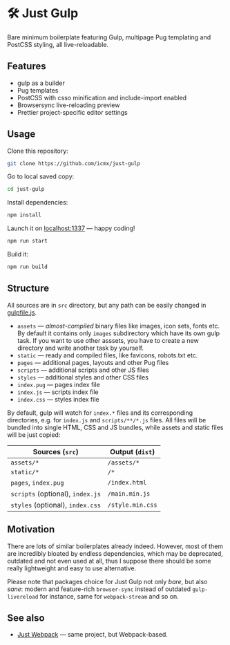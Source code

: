 # 🛠️ Just Gulp

Bare minimum boilerplate featuring Gulp, multipage Pug templating and PostCSS styling, all live-reloadable.

## Features

  - gulp as a builder
  - Pug templates
  - PostCSS with csso minification and include-import enabled
  - Browsersync live-reloading preview
  - Prettier project-specific editor settings

## Usage

Clone this repository:

```sh
git clone https://github.com/icmx/just-gulp
```

Go to local saved copy:

```sh
cd just-gulp
```

Install dependencies:

```sh
npm install
```

Launch it on [localhost:1337](http://localhost:1337/) — happy coding!

```sh
npm run start
```

Build it:

```sh
npm run build
```

## Structure

All sources are in `src` directory, but any path can be easily changed in [gulpfile.js](gulpfile.js).

  - `assets` — *almost-compiled* binary files like images, icon sets, fonts etc. By default it contains only `images` subdirectory which have its own gulp task. If you want to use other asssets, you have to create a new directory and write another task by yourself.
  - `static` — ready and compiled files, like favicons, robots.txt etc.
  - `pages` — additional pages, layouts and other Pug files
  - `scripts` — additional scripts and other JS files
  - `styles` — additional styles and other CSS files
  - `index.pug` — pages index file
  - `index.js` — scripts index file
  - `index.css` — styles index file

By default, gulp will watch for `index.*` files and its corresponding directories, e.g. for `index.js` and `scripts/**/*.js` files. All files will be bundled into single HTML, CSS and JS bundles, while assets and static files will be just copied:

| Sources (`src`)                  | Output (`dist`)  |
| -------------------------------- | ---------------- |
| `assets/*`                       | `/assets/*`      |
| `static/*`                       | `/*`             |
| `pages`, `index.pug`             | `/index.html`    |
| `scripts` (optional), `index.js` | `/main.min.js`   |
| `styles` (optional), `index.css` | `/style.min.css` |

## Motivation

There are lots of similar boilerplates already indeed. However, most of them are incredibly bloated by endless dependencies, which may be deprecated, outdated and not even used at all, thus I suppose there should be some really lightweight and easy to use alternative.

Please note that packages choice for Just Gulp not only *bare*, but also *sane*: modern and feature-rich `browser-sync` instead of outdated `gulp-livereload` for instance, same for `webpack-stream` and so on.

## See also

  - [Just Webpack](https://github.com/icmx/just-webpack) — same project, but Webpack-based.
